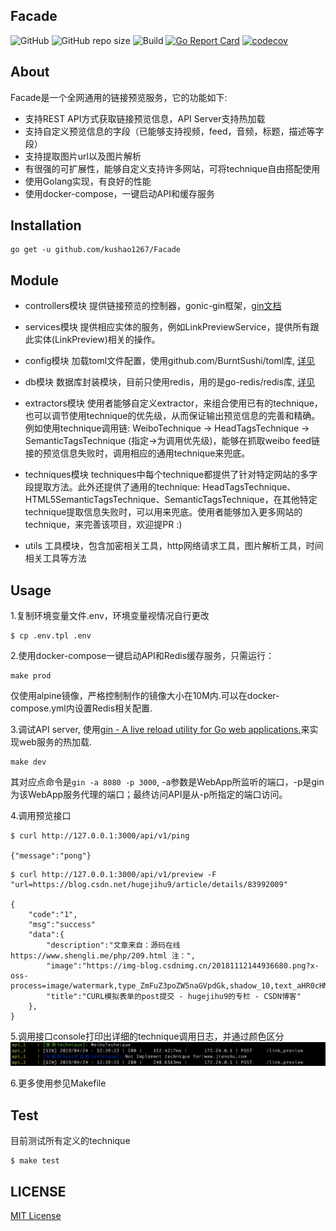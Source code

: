 ## Facade
![GitHub](https://img.shields.io/github/license/kushao1267/facade.svg)
![GitHub repo size](https://img.shields.io/github/repo-size/kushao1267/facade.svg)
![Build](https://travis-ci.org/kushao1267/Facade.svg?branch=master)
[![Go Report Card](https://goreportcard.com/badge/github.com/kushao1267/Facade)](https://goreportcard.com/report/github.com/kushao1267/Facade)
[![codecov](https://codecov.io/gh/kushao1267/Facade/branch/master/graph/badge.svg)](https://codecov.io/gh/kushao1267/Facade)


## About

Facade是一个全网通用的链接预览服务，它的功能如下:

* 支持REST API方式获取链接预览信息，API Server支持热加载
* 支持自定义预览信息的字段（已能够支持视频，feed，音频，标题，描述等字段）
* 支持提取图片url以及图片解析
* 有很强的可扩展性，能够自定义支持许多网站，可将technique自由搭配使用
* 使用Golang实现，有良好的性能
* 使用docker-compose，一键启动API和缓存服务


## Installation

```
go get -u github.com/kushao1267/Facade
```

## Module

* controllers模块
提供链接预览的控制器，gonic-gin框架，[gin文档](https://gin-gonic.com/docs/)

* services模块
提供相应实体的服务，例如LinkPreviewService，提供所有跟此实体(LinkPreview)相关的操作。

* config模块
加载toml文件配置，使用github.com/BurntSushi/toml库, [详见](https://github.com/BurntSushi/toml)

* db模块
数据库封装模块，目前只使用redis，用的是go-redis/redis库, [详见](https://github.com/go-redis/redis)

* extractors模块
使用者能够自定义extractor，来组合使用已有的technique，也可以调节使用technique的优先级，从而保证输出预览信息的完善和精确。例如使用technique调用链: WeiboTechnique -> HeadTagsTechnique -> SemanticTagsTechnique (指定->为调用优先级)，能够在抓取weibo feed链接的预览信息失败时，调用相应的通用technique来兜底。

* techniques模块
techniques中每个technique都提供了针对特定网站的多字段提取方法。此外还提供了通用的technique: HeadTagsTechnique、HTML5SemanticTagsTechnique、SemanticTagsTechnique，在其他特定technique提取信息失败时，可以用来兜底。使用者能够加入更多网站的technique，来完善该项目，欢迎提PR :)

* utils
工具模块，包含加密相关工具，http网络请求工具，图片解析工具，时间相关工具等方法


## Usage

1.复制环境变量文件.env，环境变量视情况自行更改
```
$ cp .env.tpl .env
```

2.使用docker-compose一键启动API和Redis缓存服务，只需运行：
```
make prod
```
仅使用alpine镜像，严格控制制作的镜像大小在10M内.可以在docker-compose.yml内设置Redis相关配置.

3.调试API server, 使用[gin - A live reload utility for Go web applications.](https://github.com/codegangsta/gin)来实现web服务的热加载.
```
make dev
```
其对应点命令是`gin -a 8080 -p 3000`, -a参数是WebApp所监听的端口，-p是gin为该WebApp服务代理的端口；最终访问API是从-p所指定的端口访问。

4.调用预览接口
```
$ curl http://127.0.0.1:3000/api/v1/ping

{"message":"pong"}
```

```
$ curl http://127.0.0.1:3000/api/v1/preview -F "url=https://blog.csdn.net/hugejihu9/article/details/83992009"

{
    "code":"1",
    "msg":"success"
    "data":{
        "description":"文章来自：源码在线https://www.shengli.me/php/209.html 注：",
        "image":"https://img-blog.csdnimg.cn/20181112144936680.png?x-oss-process=image/watermark,type_ZmFuZ3poZW5naGVpdGk,shadow_10,text_aHR0cHM6Ly9ibG9nLmNzZG4ubmV0L2h1Z2VqaWh1OQ==,size_16,color_FFFFFF,t_70",
        "title":"CURL模拟表单的post提交 - hugejihu9的专栏 - CSDN博客"
    },
}
```

5.调用接口console打印出详细的technique调用日志，并通过颜色区分
![api-log](https://github.com/kushao1267/Facade/blob/master/gin_api_log.jpg)

6.更多使用参见Makefile


## Test
目前测试所有定义的technique
```
$ make test
```

## LICENSE
[MIT License](https://github.com/kushao1267/facade/blob/master/LICENSE)
